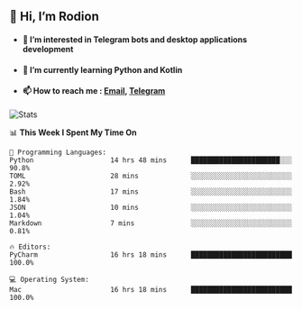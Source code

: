 ## 👋 Hi, I’m Rodion
- #### 👀 I’m interested in Telegram bots and desktop applications development
- #### 🌱 I’m currently learning Python and Kotlin
- #### 📫 How to reach me : [Email](mailto:me@lavn.ml), [Telegram](https://t.me/fast_geek)

![Stats](https://github-readme-stats.vercel.app/api?username=fast-geek&show_icons=true&theme=github_dark&hide_border=true&hide=issues&count_private=true&layout=compact)


<!--START_SECTION:waka-->
📊 **This Week I Spent My Time On** 

```text
💬 Programming Languages: 
Python                   14 hrs 48 mins      ██████████████████████░░░   90.8% 
TOML                     28 mins             ░░░░░░░░░░░░░░░░░░░░░░░░░   2.92% 
Bash                     17 mins             ░░░░░░░░░░░░░░░░░░░░░░░░░   1.84% 
JSON                     10 mins             ░░░░░░░░░░░░░░░░░░░░░░░░░   1.04% 
Markdown                 7 mins              ░░░░░░░░░░░░░░░░░░░░░░░░░   0.81%

🔥 Editors: 
PyCharm                  16 hrs 18 mins      █████████████████████████   100.0%

💻 Operating System: 
Mac                      16 hrs 18 mins      █████████████████████████   100.0%

```


<!--END_SECTION:waka-->
